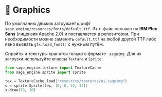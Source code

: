 # 📘 Graphics

По умолчанию движок загружает шрифт `sage_engine/resources/fonts/default.ttf`. Этот файл основан на **IBM Plex Sans** (лицензия Apache 2.0) и поставляется в репозитории. При необходимости можно заменить `default.ttf` на любой другой TTF либо явно вызвать `gfx.load_font()` с нужным путём.

Спрайты и текстуры хранятся только в формате `.sageimg`. Для их загрузки используйте классы `Texture` и `Sprite`:

```python
from sage_engine.texture import TextureCache
from sage_engine.sprite import sprite

tex = TextureCache.load("resources/textures/ui.sageimg")
s = sprite.Sprite(tex, (0, 0, 32, 32))
s.draw(10, 10)
```
